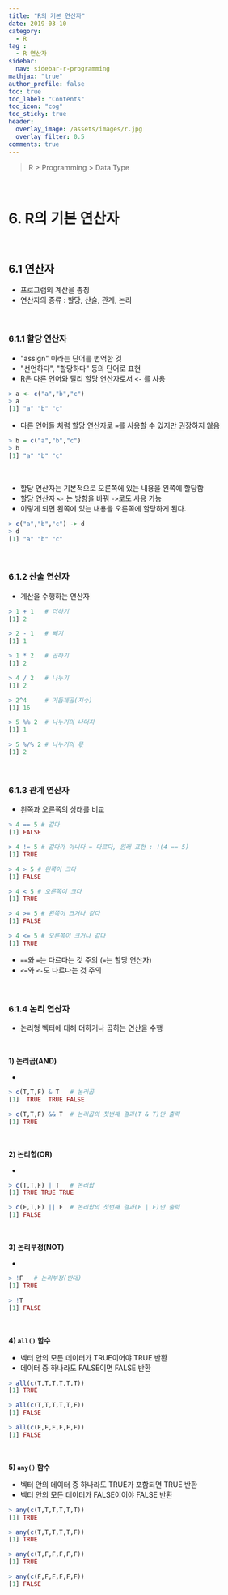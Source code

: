 ```yaml
---
title: "R의 기본 연산자"
date: 2019-03-10
category:
  - R
tag :
  - R 연산자
sidebar:
  nav: sidebar-r-programming
mathjax: "true"
author_profile: false
toc: true
toc_label: "Contents"
toc_icon: "cog"
toc_sticky: true
header:
  overlay_image: /assets/images/r.jpg
  overlay_filter: 0.5
comments: true
---
```

> R > Programming > Data Type

<br>

# 6. R의 기본 연산자

<br>

## 6.1 연산자

- 프로그램의 계산을 총칭
- 연산자의 종류 : 할당, 산술, 관계, 논리

<br>

### 6.1.1 할당 연산자

- "assign" 이라는 단어를 번역한 것
- "선언하다", "할당하다" 등의 단어로 표현
- R은 다른 언어와 달리 할당 연산자로서 `<-` 를 사용
```R
> a <- c("a","b","c")
> a
[1] "a" "b" "c"
```

- 다른 언어들 처럼 할당 연산자로 `=`를 사용할 수 있지만 권장하지 않음
```R
> b = c("a","b","c")
> b
[1] "a" "b" "c"
```

<br>

- 할당 연산자는 기본적으로 오른쪽에 있는 내용을 왼쪽에 할당함
- 할당 연산자 `<-` 는 방향을 바꿔 `->`로도 사용 가능
- 이렇게 되면 왼쪽에 있는 내용을 오른쪽에 할당하게 된다.
```R
> c("a","b","c") -> d
> d
[1] "a" "b" "c"
```

<br>

### 6.1.2 산술 연산자

- 계산을 수행하는 연산자
```R
> 1 + 1   # 더하기
[1] 2
```
```R
> 2 - 1   # 빼기
[1] 1
```
```R
> 1 * 2   # 곱하기
[1] 2
```
```R
> 4 / 2   # 나누기
[1] 2
```
```R
> 2^4     # 거듭제곱(지수)
[1] 16
```
```R
> 5 %% 2  # 나누기의 나머지
[1] 1
```
```R
> 5 %/% 2 # 나누기의 몫
[1] 2
```

<br>

### 6.1.3 관계 연산자

- 왼쪽과 오른쪽의 상태를 비교
```R
> 4 == 5 # 같다
[1] FALSE
```
```R
> 4 != 5 # 같다가 아니다 = 다르다, 원래 표현 : !(4 == 5)
[1] TRUE
```
```R
> 4 > 5 # 왼쪽이 크다
[1] FALSE
```
```R
> 4 < 5 # 오른쪽이 크다
[1] TRUE
```
```R
> 4 >= 5 # 왼쪽이 크거나 같다
[1] FALSE
```
```R
> 4 <= 5 # 오른쪽이 크거나 같다
[1] TRUE
```

- `==`와 `=`는 다르다는 것 주의 (`=`는 할당 연산자)
- `<=`와 `<-`도 다르다는 것 주의

<br>

### 6.1.4 논리 연산자

- 논리형 벡터에 대해 더하거나 곱하는 연산을 수행

<br>

**1) 논리곱(AND)**

-    
```R
> c(T,T,F) & T   # 논리곱
[1]  TRUE  TRUE FALSE
```
```R
> c(T,T,F) && T  # 논리곱의 첫번째 결과(T & T)만 출력
[1] TRUE
```

<br>

**2) 논리합(OR)**

-     
```R
> c(T,T,F) | T   # 논리합
[1] TRUE TRUE TRUE
```
```R
> c(F,T,F) || F  # 논리합의 첫번째 결과(F | F)만 출력
[1] FALSE
```

<br>

**3) 논리부정(NOT)**

-    
```R
> !F   # 논리부정(반대)
[1] TRUE
```
```R
> !T
[1] FALSE
```

<br>

**4) `all()` 함수**

- 벡터 안의 모든 데이터가 TRUE이어야 TRUE 반환
- 데이터 중 하나라도 FALSE이면 FALSE 반환
```R
> all(c(T,T,T,T,T,T))
[1] TRUE
```
```R
> all(c(T,T,T,T,T,F))
[1] FALSE
```
```R
> all(c(F,F,F,F,F,F))
[1] FALSE
```

<br>

**5) `any()` 함수**

- 벡터 안의 데이터 중 하나라도 TRUE가 포함되면 TRUE 반환
- 벡터 안의 모든 데이터가 FALSE이어야 FALSE 반환
```R
> any(c(T,T,T,T,T,T))
[1] TRUE
```
```R
> any(c(T,T,T,T,T,F))
[1] TRUE
```
```R
> any(c(T,F,F,F,F,F))
[1] TRUE
```
```R
> any(c(F,F,F,F,F,F))
[1] FALSE
```
